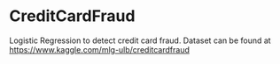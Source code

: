 # CreditCardFraud
Logistic Regression to detect credit card fraud. Dataset can be found at https://www.kaggle.com/mlg-ulb/creditcardfraud
